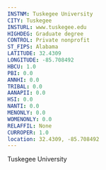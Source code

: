 ```yaml
---
INSTNM: Tuskegee University
CITY: Tuskegee
INSTURL: www.tuskegee.edu
HIGHDEG: Graduate degree
CONTROL: Private nonprofit
ST_FIPS: Alabama
LATITUDE: 32.4309
LONGITUDE: -85.708492
HBCU: 1.0
PBI: 0.0
ANNHI: 0.0
TRIBAL: 0.0
AANAPII: 0.0
HSI: 0.0
NANTI: 0.0
MENONLY: 0.0
WOMENONLY: 0.0
RELAFFIL: None
CURROPER: 1.0
location: 32.4309, -85.708492
---
```

Tuskegee University